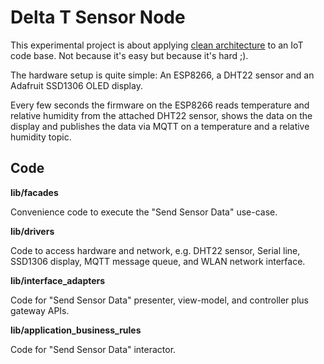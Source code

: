 # Delta T Sensor Node


This experimental project is about applying [clean architecture](https://github.com/r42sys/clean-architecture) to an IoT code base. Not because it's easy but because it's hard ;).

The hardware setup is quite simple: An ESP8266, a DHT22 sensor and an Adafruit SSD1306 OLED display.

Every few seconds the firmware on the ESP8266 reads temperature and relative humidity from the attached DHT22 sensor,
shows the data on the display and publishes the data via MQTT on a temperature and a relative humidity topic.

## Code

**lib/facades**

Convenience code to execute the "Send Sensor Data" use-case.

**lib/drivers**

Code to access hardware and network, e.g. DHT22 sensor, Serial line, SSD1306 display, MQTT message queue, and WLAN 
network interface.

**lib/interface_adapters**

Code for "Send Sensor Data" presenter, view-model, and controller plus gateway APIs.

**lib/application_business_rules**

Code for "Send Sensor Data" interactor.
